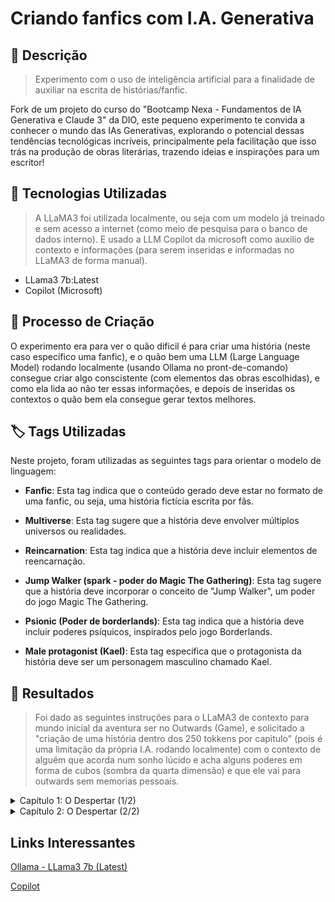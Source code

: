 # Criando fanfics com I.A. Generativa

## 📒 Descrição
> Experimento com o uso de inteligência artificial para a finalidade de auxiliar na escrita de histórias/fanfic.

Fork de um projeto do curso do "Bootcamp Nexa - Fundamentos de IA Generativa e Claude 3" da DIO, este pequeno experimento te convida a conhecer o mundo das IAs Generativas, explorando o potencial dessas tendências tecnológicas incríveis, principalmente pela facilitação que isso trás na produção de obras literárias, trazendo ideias e inspirações para um escritor!

## 🤖 Tecnologias Utilizadas
> A LLaMA3 foi utilizada localmente, ou seja com um modelo já treinado e sem acesso a internet (como meio de pesquisa para o banco de dados interno). E usado a LLM Copilot da microsoft como auxilio de contexto e informações (para serem inseridas e informadas no LLaMA3 de forma manual).
- LLama3 7b:Latest
- Copilot (Microsoft)

## 🧐 Processo de Criação
O experimento era para ver o quão dificil é para criar uma história (neste caso específico uma fanfic), e o quão bem uma LLM (Large Language Model) rodando localmente (usando Ollama no pront-de-comando) consegue criar algo conscistente (com elementos das obras escolhidas), e como ela lida ao não ter essas informações, e depois de inseridas os contextos o quão bem ela consegue gerar textos melhores.

## 🏷️ Tags Utilizadas
Neste projeto, foram utilizadas as seguintes tags para orientar o modelo de linguagem:

- **Fanfic**: Esta tag indica que o conteúdo gerado deve estar no formato de uma fanfic, ou seja, uma história fictícia escrita por fãs.

- **Multiverse**: Esta tag sugere que a história deve envolver múltiplos universos ou realidades.

- **Reincarnation**: Esta tag indica que a história deve incluir elementos de reencarnação.

- **Jump Walker (spark - poder do Magic The Gathering)**: Esta tag sugere que a história deve incorporar o conceito de "Jump Walker", um poder do jogo Magic The Gathering.

- **Psionic (Poder de borderlands)**: Esta tag indica que a história deve incluir poderes psíquicos, inspirados pelo jogo Borderlands.

- **Male protagonist (Kael)**: Esta tag especifica que o protagonista da história deve ser um personagem masculino chamado Kael.

## 🚀 Resultados
> Foi dado as seguintes instruções para o LLaMA3 de contexto para mundo inicial da aventura ser no Outwards (Game), e solicitado a "criação de uma história dentro dos 250 tokkens por capitulo" (pois é uma limitação da própria I.A. rodando localmente) com o contexto de alguém que acorda num sonho lúcido e acha alguns poderes em forma de cubos (sombra da quarta dimensão) e que ele vai para outwards sem memorias pessoais.
<details>
  <summary>Capítulo 1: O Despertar (1/2)</summary>
    
  Kael acordou com um sentimento de confusão e desconforto, percebeu que algo não estava certo. Estava acordando em um sonho lúcido, onde o céu era mais escuro e as nuvens tinham uma textura estranha. Diante dele havia uma mesa com 10 cubos pequenos com cores e aspectos estranhos, parecendo ser objetos vindo de outra dimensão.

  Sua mente instintivamente sabia que poderia pegar dois desses cubos e ganhar algo, mas perderia algo para sempre também. Ele não sabia o que cada cubo daria ou o que perderia, era uma aposta alta e aleatória.

  Dentro dos cubos, Kael escolheu dois: um que variava entre um magenta e o roxo, e outro com uma cor azul-ciano cintilante constantemente. Cada vez que ele pegava em um cubo, algo dentro de si era rasgado para fora, seguido de uma dor indescritível que vinha do fundo do seu espírito e um cansaço mental.

  Quando pegou o último cubo, compreendeu por quê. Ao pegar o segundo e último, sentiu que estava cheio e não teria capacidade para outro "gift" daqueles (ou seu espírito seria destruído pelo poder contido neles), nem conseguiria aguentar a dor do processo.

  Ao pegar o último "gift", sentiu um poder psíquico brotando dentro dele. Uma tatuagem de fractais de cor roxa se espalhou em todo seu lado direito do corpo, na forma de tentáculos. E, conforme ele ia perdendo a consciência devido à dor que irradiava do seu ser, um brilho cintilante azul-ciano em algum lugar no seu espírito também foi ativado.
  
  Logo sentiu como se sua alma estivesse conectada a outras dimensões. Antes de perder a consciência totalmente, toda a energia dos dois cubos foi infundida e usada. O primeiro lhe deu poderes psionics, e o segundo lhe tirou de toda a sua dor (que era representada por aquele lugar).
</details>

<details>
  <summary>Capítulo 2: O Despertar (2/2)</summary>
    
  Kael abriu os olhos, sentindo uma sensação de fracção em seu corpo. Ele estava caído na praia de Cierzo, perto de um homem ferido e destruição ao redor. Sua consciência começou a recobrar memórias que não eram suas, mas sim do ocupante deste corpo.

Ele se sentiu confuso e tentou se lembrar de algo. Mas além do sonho que havia tido, onde escolhera dois cubos e descobrira seu antigo nome, Kael, não conseguia lembrar-se de nada mais.

As memórias dele próprias estavam ausentes, substituídas pelas memórias perfeitas de Jax. Kael sentiu uma estranheza crescente ao perceber que estava experimentando pensamentos e emoções que não eram seus.

(Ele se olhou em silêncio)

"O que está acontecendo? Como eu cheguei aqui? E o que é isso com a cidade de Cierzo... A arquitetura icônica, é como um sonho. Eu sei que estou no mundo do jogo Outwards. O nome da cidade, Jax... Não, é Kael. Meu nome.

(Silêncio)

"Eu perdi tudo. Tudo o que eu era. Todas as memórias, a minha vida anterior. Foi como se eu tivesse sido redefinido. Sinto-me como um estranho em meu próprio corpo. Eu sei apenas como fazer coisas, mas não por quê ou como.

(Silêncio)

"O que resta de mim? Um nome e conhecimentos não-pessoais. É o preço do cubo, o trade-off. Eu perdi tudo, exceto a minha identidade."

Kael sentiu uma sensação de confusão e desorientação ao reconciliar as memórias do Jax com suas próprias memorias não-pessoais. Ele começou a raciocinar sobre como havia chegado ali e o que estava acontecendo.

</details>

## Links Interessantes

[Ollama - LLama3 7b (Latest)](https://ollama.com/library/llama3:latest)

[Copilot](https://copilot.microsoft.com/)
